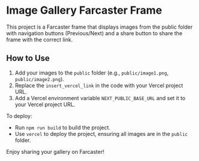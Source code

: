 # Image Gallery Farcaster Frame

This project is a Farcaster frame that displays images from the public folder with navigation buttons (Previous/Next) and a share button to share the frame with the correct link.

## How to Use

1. Add your images to the `public` folder (e.g., `public/image1.png`, `public/image2.png`).
2. Replace the `insert_vercel_link` in the code with your Vercel project URL.
3. Add a Vercel environment variable `NEXT_PUBLIC_BASE_URL` and set it to your Vercel project URL.

To deploy:
- Run `npm run build` to build the project.
- Use `vercel` to deploy the project, ensuring all images are in the `public` folder.

Enjoy sharing your gallery on Farcaster!
